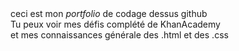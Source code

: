 
<div align: center;>
ceci est mon <em>portfolio</em> de codage dessus github
<br>Tu peux voir mes défis complété de KhanAcademy
<br>et mes connaissances générale des .html et des .css
</div>

